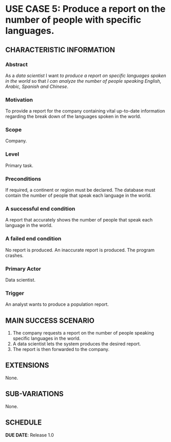 
# USE CASE 5: Produce a report on the number of people with specific languages.

## CHARACTERISTIC INFORMATION

### Abstract

As a *data scientist* I want *to produce a report on specific languages spoken in the world* so that *I can analyze the number of people speaking English, Arabic, Spanish and Chinese*.  

### Motivation

To provide a report for the company containing vital up-to-date information regarding the break down of the languages spoken in the world.

### Scope

Company.

### Level

Primary task.

### Preconditions

If required, a continent or region must be declared. The database must contain the number of people that speak each language in the world.

### A successful end condition

A report that accurately shows the number of people that speak each language in the world.

### A failed end condition

No report is produced. An inaccurate report is produced. The program crashes.

### Primary Actor

Data scientist.

### Trigger

An analyst wants to produce a population report.

## MAIN SUCCESS SCENARIO

1. The company requests a report on the number of people speaking specific languages in the world.
2. A data scientist lets the system produces the desired report.
3. The report is then forwarded to the company.


## EXTENSIONS

None.

## SUB-VARIATIONS

None.

## SCHEDULE

**DUE DATE**: Release 1.0
